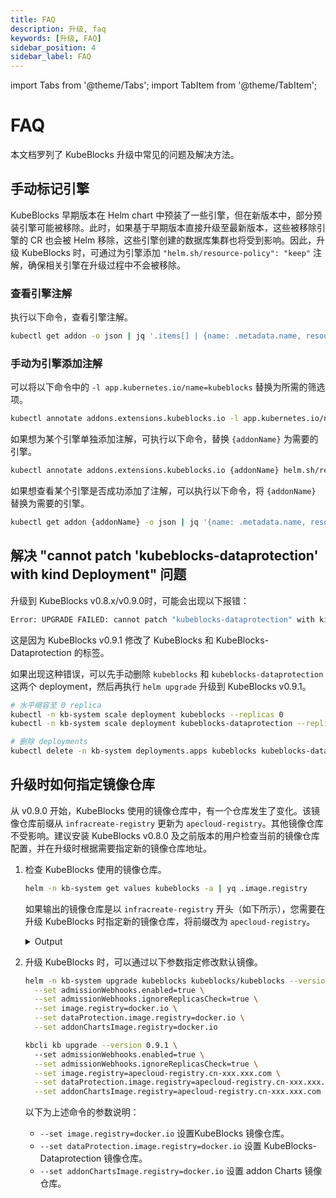 ```yaml
---
title: FAQ
description: 升级, faq
keywords: [升级, FAQ]
sidebar_position: 4
sidebar_label: FAQ
---
```


import Tabs from '@theme/Tabs';
import TabItem from '@theme/TabItem';

# FAQ

本文档罗列了 KubeBlocks 升级中常见的问题及解决方法。

## 手动标记引擎

KubeBlocks 早期版本在 Helm chart 中预装了一些引擎，但在新版本中，部分预装引擎可能被移除。此时，如果基于早期版本直接升级至最新版本，这些被移除引擎的 CR 也会被 Helm 移除，这些引擎创建的数据库集群也将受到影响。因此，升级 KubeBlocks 时，可通过为引擎添加 `"helm.sh/resource-policy": "keep"` 注解，确保相关引擎在升级过程中不会被移除。

### 查看引擎注解

执行以下命令，查看引擎注解。

```bash
kubectl get addon -o json | jq '.items[] | {name: .metadata.name, resource_policy: .metadata.annotations["helm.sh/resource-policy"]}'
```

### 手动为引擎添加注解

可以将以下命令中的 `-l app.kubernetes.io/name=kubeblocks` 替换为所需的筛选项。

```bash
kubectl annotate addons.extensions.kubeblocks.io -l app.kubernetes.io/name=kubeblocks helm.sh/resource-policy=keep
```

如果想为某个引擎单独添加注解，可执行以下命令，替换 `{addonName}` 为需要的引擎。

```bash
kubectl annotate addons.extensions.kubeblocks.io {addonName} helm.sh/resource-policy=keep
```

如果想查看某个引擎是否成功添加了注解，可以执行以下命令，将 `{addonName}` 替换为需要的引擎。

```bash
kubectl get addon {addonName} -o json | jq '{name: .metadata.name, resource_policy: .metadata.annotations["helm.sh/resource-policy"]}'
```

## 解决 "cannot patch 'kubeblocks-dataprotection' with kind Deployment" 问题

升级到 KubeBlocks v0.8.x/v0.9.0时，可能会出现以下报错：

```bash
Error: UPGRADE FAILED: cannot patch "kubeblocks-dataprotection" with kind Deployment: Deployment.apps "kubeblocks-dataprotection" is invalid: spec.selector: Invalid value: v1.LabelSelector{MatchLabels:map[string]string{"app.kubernetes.io/component":"dataprotection", "app.kubernetes.io/instance":"kubeblocks", "app.kubernetes.io/name":"kubeblocks"}, MatchExpressions:[]v1.LabelSelectorRequirement(nil)}: field is immutable && cannot patch "kubeblocks" with kind Deployment: Deployment.apps "kubeblocks" is invalid: spec.selector: Invalid value: v1.LabelSelector{MatchLabels:map[string]string{"app.kubernetes.io/component":"apps", "app.kubernetes.io/instance":"kubeblocks", "app.kubernetes.io/name":"kubeblocks"}, MatchExpressions:[]v1.LabelSelectorRequirement(nil)}: field is immutable
```

这是因为 KubeBlocks v0.9.1 修改了 KubeBlocks 和 KubeBlocks-Dataprotection 的标签。

如果出现这种错误，可以先手动删除 `kubeblocks` 和 `kubeblocks-dataprotection` 这两个 deployment，然后再执行 `helm upgrade` 升级到 KubeBlocks v0.9.1。

```bash
# 水平缩容至 0 replica
kubectl -n kb-system scale deployment kubeblocks --replicas 0
kubectl -n kb-system scale deployment kubeblocks-dataprotection --replicas 0

# 删除 deployments
kubectl delete -n kb-system deployments.apps kubeblocks kubeblocks-dataprotection
```

## 升级时如何指定镜像仓库

从 v0.9.0 开始，KubeBlocks 使用的镜像仓库中，有一个仓库发生了变化。该镜像仓库前缀从 `infracreate-registry` 更新为 `apecloud-registry`。其他镜像仓库不受影响。建议安装 KubeBlocks v0.8.0 及之前版本的用户检查当前的镜像仓库配置，并在升级时根据需要指定新的镜像仓库地址。

1. 检查 KubeBlocks 使用的镜像仓库。

   ```bash
   helm -n kb-system get values kubeblocks -a | yq .image.registry
   ```

   如果输出的镜像仓库是以 `infracreate-registry` 开头（如下所示），您需要在升级 KubeBlocks 时指定新的镜像仓库，将前缀改为 `apecloud-registry`。

   <details>

   <summary>Output</summary>

   ```text
   infracreate-registry.cn-xxx.xxx.com
   ```

   </details>

2. 升级 KubeBlocks 时，可以通过以下参数指定修改默认镜像。

   <Tabs>

   <TabItem value="Helm" label="Helm" default>

   ```bash
   helm -n kb-system upgrade kubeblocks kubeblocks/kubeblocks --version 0.9.1 \
     --set admissionWebhooks.enabled=true \
     --set admissionWebhooks.ignoreReplicasCheck=true \
     --set image.registry=docker.io \
     --set dataProtection.image.registry=docker.io \
     --set addonChartsImage.registry=docker.io
   ```

   </TabItem>

   <TabItem value="kbcli" label="kbcli">

   ```bash
   kbcli kb upgrade --version 0.9.1 \ 
     --set admissionWebhooks.enabled=true \
     --set admissionWebhooks.ignoreReplicasCheck=true \
     --set image.registry=apecloud-registry.cn-xxx.xxx.com \
     --set dataProtection.image.registry=apecloud-registry.cn-xxx.xxx.com \
     --set addonChartsImage.registry=apecloud-registry.cn-xxx.xxx.com
   ```

   </TabItem>

   </Tabs>

   以下为上述命令的参数说明：

   - `--set image.registry=docker.io` 设置KubeBlocks 镜像仓库。
   - `--set dataProtection.image.registry=docker.io` 设置 KubeBlocks-Dataprotection 镜像仓库。
   - `--set addonChartsImage.registry=docker.io` 设置 addon Charts 镜像仓库。
